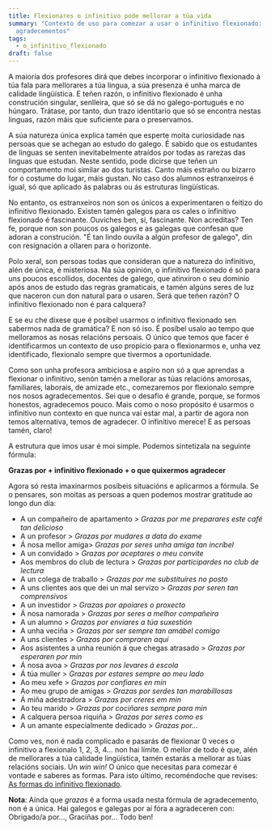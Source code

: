 ```yaml
---
title: Flexionares o infinitivo pode mellorar a túa vida
summary: "Contexto de uso para comezar a usar o infinitivo flexionado: os
  agradecementos"
tags:
  - o_infinitivo_flexionado
draft: false
---
```

A maioría dos profesores dirá que debes incorporar o infinitivo flexionado á túa fala para mellorares a túa lingua, a súa presenza é unha marca de calidade lingüística. E teñen razón, o infinitivo flexionado é unha construción singular, senlleira, que só se dá no galego-portugués e no húngaro. Trátase, por tanto, dun trazo identitario que só se encontra nestas linguas, razón máis que suficiente para o preservamos.

A súa natureza única explica tamén que esperte moita curiosidade nas persoas que se achegan ao estudo do galego. É sabido que os estudantes de linguas se senten inevitabelmente atraídos por todas as rarezas das linguas que estudan. Neste sentido, pode dicirse que teñen un comportamento moi similar ao dos turistas. Canto máis estraño ou bizarro for o costume do lugar, máis gustan. No caso dos alumnos estranxeiros é igual, só que aplicado ás palabras ou ás estruturas lingüísticas.

No entanto, os estranxeiros non son os únicos a experimentaren o feitizo do infinitivo flexionado. Existen tamén galegos para os cales o infinitivo flexionado é fascinante. Ouviches ben, si, fascinante. Non acreditas? Ten fe, porque non son poucos os galegos e as galegas que confesan que adoran a construción. "É tan lindo ouvila a algún profesor de galego", din con resignación a ollaren para o horizonte.

Polo xeral, son persoas todas que consideran que a natureza do infinitivo, alén de única, é misteriosa. Na súa opinión, o infinitivo flexionado é só para uns poucos escollidos, docentes de galego, que atinxiron o seu dominio após anos de estudo das regras gramaticais, e tamén algúns seres de luz que naceron cun don natural para o usaren. Será que teñen razón? O infinitivo flexionado non é para calquera?

E se eu che dixese que é posíbel usarmos o infinitivo flexionado sen sabermos nada de gramática? E non só iso. É posíbel usalo ao tempo que melloramos as nosas relacións persoais. O único que temos que facer é identificarmos un contexto de uso propicio para o flexionarmos e, unha vez identificado, flexionalo sempre que tivermos a oportunidade.

Como son unha profesora ambiciosa e aspiro non só a que aprendas a flexionar o infinitivo, senón tamén a mellorar as túas relacións amorosas, familiares, laborais, de amizade etc., comezaremos por flexionalo sempre nos nosos agradecementos. Sei que o desafío é grande, porque, se formos honestos, agradecemos pouco. Mais como o noso propósito é usarmos o infinitivo nun contexto en que nunca vai estar mal, a partir de agora non temos alternativa, temos de agradecer. O infinitivo merece! E as persoas tamén, claro!

A estrutura que imos usar é moi simple. Podemos sintetizala na seguinte fórmula:

**Grazas por + infinitivo flexionado + o que quixermos agradecer**

Agora só resta imaxinarmos posíbeis situacións e aplicarmos a fórmula. Se o pensares, son moitas as persoas a quen podemos mostrar gratitude ao longo dun día:

* A un compañeiro de apartamento > *Grazas por me preparares este café tan delicioso*
* A un profesor > *Grazas por mudares a data do exame*
* Á nosa mellor amiga> *Grazas por seres unha amiga tan incríbel*
* A un convidado > *Grazas por aceptares o meu convite*
* Aos membros do club de lectura > *Grazas por participardes no club de lectura*
* A un colega de traballo > *Grazas por me substituíres no posto*
* A uns clientes aos que dei un mal servizo > *Grazas por seren tan comprensivos*
* A un investidor > *Grazas por apoiares o proxecto*
* Á nosa namorada > *Grazas por seres a melhor compañeira*
* A un alumno > *Grazas por enviares a túa suxestión*
* A unha veciña > *Grazas por ser sempre tan amábel comigo*
* A uns clientes > *Grazas por compraren aquí*
* Aos asistentes a unha reunión á que chegas atrasado > *Grazas por esperaren por min*
* Á nosa avoa > *Grazas por nos levares á escola*
* Á túa muller > *Grazas por estares sempre ao meu lado*
* Ao meu xefe > *Grazas por confiares en min*
* Ao meu grupo de amigas > *Grazas por serdes tan marabillosas*
* Á miña adestradora > *Grazas por creres em min*
* Ao teu marido > *Grazas por cociñares sempre para min*
* A calquera persoa riquiña > *Grazas por seres como es*
* A un amante especialmente dedicado > *Grazas por...*

Como ves, non é nada complicado e pasarás de flexionar 0 veces o infinitivo a flexionalo 1, 2, 3, 4... non hai límite. O mellor de todo é que, alén de mellorares a túa calidade lingüística, tamén estarás a mellorar as túas relacións sociais. Un *win win!* O único que necesitas para comezar é vontade e saberes as formas. Para isto último, recoméndoche que revises: [As formas do infinitivo flexionado](https://laurarubio.net/posts/as-formas-do-infinitivo-persoal/).

**Nota**: Aínda que *grazas* é a forma usada nesta fórmula de agradecemento, non é a única. Hai galegos e galegas por aí fóra a agradeceren con: Obrigado/a por..., Graciñas por... Todo ben!